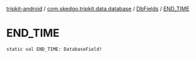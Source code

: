 [tripkit-android](../../index.md) / [com.skedgo.tripkit.data.database](../index.md) / [DbFields](index.md) / [END_TIME](./-e-n-d_-t-i-m-e.md)

# END_TIME

`static val END_TIME: DatabaseField!`
